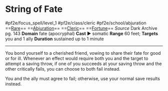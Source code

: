 # String of Fate
#pf2e/focus_spell/level_1 #pf2e/class/cleric #pf2e/school/abjuration 
==[Rare](rules/traits/rare.md)== ==[Abjuration](rules/traits/abjuration.md)== ==[Cleric](rules/traits/cleric.md)== ==[Fortune](rules/traits/fortune.md)==
*Source* Dark Archive pg. 143
**Domain** fate (apocryphal)
**Cast** ► somatic
**Range** 60 feet; **Targets** you and 1 ally
**Duration** sustained up to 1 minute

---
You bond yourself to a cherished friend, vowing to share their fate for good or for ill. Whenever an effect would require both you and the target to attempt a saving throw, if one of you succeeds at your saving throw and the other critically fails, you can choose to both fail instead.

You and the ally must agree to fail; otherwise, use your normal save results instead.
